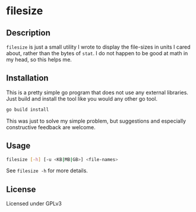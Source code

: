# filesize

## Description

`filesize` is just a small utility I wrote to display the file-sizes in units I cared about, rather than the bytes of `stat`. I do not happen to be good at math in my head, so this helps me.

## Installation

This is a pretty simple go program that does not use any external libraries. Just build and install the tool like you would any other go tool.

```sh
go build install
```

This was just to solve my simple problem, but suggestions and especially constructive feedback are welcome.

## Usage

```sh
filesize [-h] [-u <KB|MB|GB>] <file-names>
```

See `filesize -h` for more details.

## License

Licensed under GPLv3